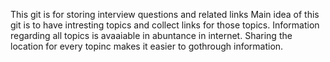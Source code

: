 This git is for storing interview questions and related links
Main idea of this git is to have intresting topics and collect links for those topics. 
Information regarding all topics is avaaiable in abuntance in internet.
Sharing the location for every topinc makes it easier to gothrough information.

